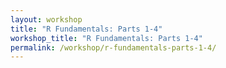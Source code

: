 ```yaml
---
layout: workshop
title: "R Fundamentals: Parts 1-4"
workshop_title: "R Fundamentals: Parts 1-4"
permalink: /workshop/r-fundamentals-parts-1-4/
---
```

